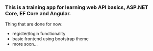 ### This is a training app for learning web API basics, ASP.NET Core, EF Core and Angular.
Thing that are done for now:
- register/login functionality
- basic frontend using bootstrap theme
- more soon...
